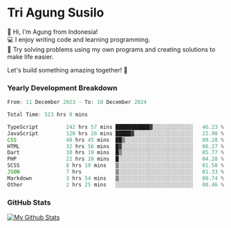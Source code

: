# Tri Agung Susilo

👋 Hi, I'm Agung from Indonesia!<br>
💻 I enjoy writing code and learning programming.<br>
🧠 Try solving problems using my own programs and creating solutions to make life easier.

Let's build something amazing together! 🚀

### Yearly Development Breakdown

<!--START_SECTION:waka-->

```TypeScript JavaScript PHP
From: 11 December 2023 - To: 10 December 2024

Total Time: 523 hrs 9 mins

TypeScript         242 hrs 57 mins ███████████▓░░░░░░░░░░░░░   46.23 %
JavaScript         120 hrs 20 mins █████▓░░░░░░░░░░░░░░░░░░░   22.90 %
CSS                48 hrs 45 mins  ██▒░░░░░░░░░░░░░░░░░░░░░░   09.28 %
HTML               32 hrs 56 mins  █▓░░░░░░░░░░░░░░░░░░░░░░░   06.27 %
Dart               30 hrs 19 mins  █▒░░░░░░░░░░░░░░░░░░░░░░░   05.77 %
PHP                22 hrs 28 mins  █░░░░░░░░░░░░░░░░░░░░░░░░   04.28 %
SCSS               8 hrs 19 mins   ▒░░░░░░░░░░░░░░░░░░░░░░░░   01.58 %
JSON               7 hrs           ▒░░░░░░░░░░░░░░░░░░░░░░░░   01.33 %
Markdown           3 hrs 54 mins   ▒░░░░░░░░░░░░░░░░░░░░░░░░   00.74 %
Other              2 hrs 25 mins   ░░░░░░░░░░░░░░░░░░░░░░░░░   00.46 %
```

<!--END_SECTION:waka-->

### GitHub Stats

[![My Github Stats](https://github-readme-stats.vercel.app/api?username=triagung128&show_icons=true&hide=contribs,issues&count_private=true&theme=tokyonight)](https://github.com/triagung128)

<!-- [![Top Langs](https://github-readme-stats.vercel.app/api/top-langs/?username=triagung128&layout=compact)](https://github.com/triagung128) -->
